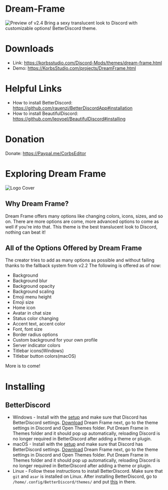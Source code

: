 # Dream-Frame
![Preview of v2.4](https://i.imgur.com/0wJg9ix.png)
Bring a sexy translucent look to Discord with customizable options! BetterDiscord theme.
# Downloads
* Link: https://korbsstudio.com/Discord-Mods/themes/dream-frame.html
* Demo: https://KorbsStudio.com/projects/DreamFrame.html
# Helpful Links
* How to install BetterDiscord: https://github.com/rauenzi/BetterDiscordApp#installation
* How to install BeautifulDiscord: https://github.com/leovoel/BeautifulDiscord#installing
# Donation
Donate: https://Paypal.me/CorbsEditor
# Exploring Dream Frame
![Logo Cover](https://imgur.com/Gb6NjXI.png)
## Why Dream Frame?
Dream Frame offers many options like changing colors, icons, sizes, and so on. There are more options are come, more advanced options to come as well if you're into that. This theme is the best translucent look to Discord, nothing can beat it!
## All of the Options Offered by Dream Frame
The creator tries to add as many options as possible and without failing thanks to the fallback system from v2.2
The following is offered as of now:
* Background
* Background blur
* Background opacity
* Background scaling
* Emoji menu height
* Emoji size
* Home icon
* Avatar in chat size
* Status color changing
* Accent text, accent color
* Font, font size
* Border radius options
* Custom background for your own profile
* Server indicator colors
* Titlebar icons(Windows)
* Titlebar button colors(macOS)

More is to come! 

# Installing 
## BetterDiscord
* Windows -
Install with the [setup](https://github.com/rauenzi/BetterDiscordApp/releases/download/0.3.1/BandagedBD_Windows.exe) and make sure that Discord has BetterDiscord settings. [Download](https://cdn.discordapp.com/attachments/528696134118539267/528696159821234179/DreamFrame.theme.css) Dream Frame next, go to the theme settings in Discord and Open Themes folder. Put Dream Frame in Themes folder and it should pop up automatically, reloading Discord is no longer required in BetterDiscord after adding a theme or plugin. 
* macOS -
Install with the [setup](https://github.com/rauenzi/BetterDiscordApp/releases/download/0.3.1/BandagedBD_Mac.zip) and make sure that Discord has BetterDiscord settings. [Download](https://cdn.discordapp.com/attachments/528696134118539267/528696159821234179/DreamFrame.theme.css) Dream Frame next, go to the theme settings in Discord and Open Themes folder. Put Dream Frame in Themes folder and it should pop up automatically, reloading Discord is no longer required in BetterDiscord after adding a theme or plugin.
* Linux -
Follow these instructions to install BetterDiscord. Make sure that `git` and `asar` is installed on Linux. After installing BetterDiscord, go to `/home/.config/BetterDiscord/themes/` and put [this](https://cdn.discordapp.com/attachments/528696134118539267/528696159821234179/DreamFrame.theme.css) in there.
  

